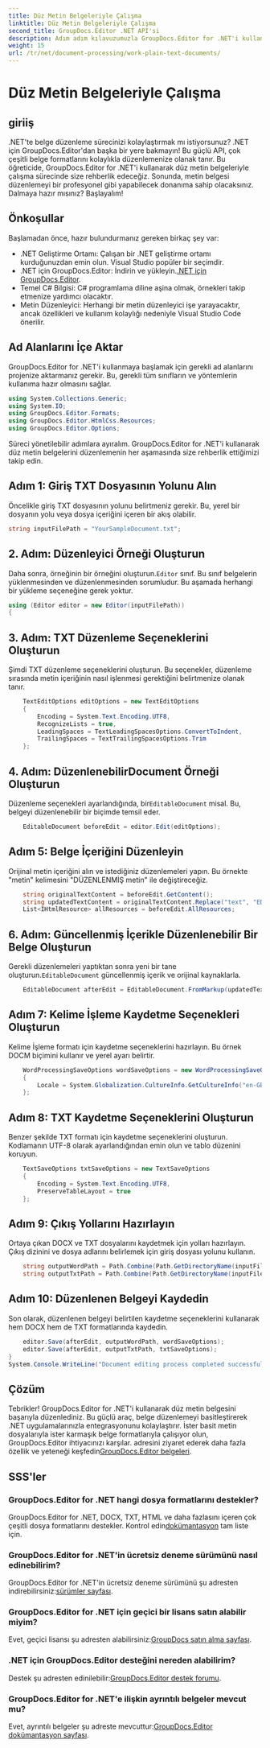 ```yaml
---
title: Düz Metin Belgeleriyle Çalışma
linktitle: Düz Metin Belgeleriyle Çalışma
second_title: GroupDocs.Editor .NET API'si
description: Adım adım kılavuzumuzla GroupDocs.Editor for .NET'i kullanarak düz metin belgelerini düzenlemeyi öğrenin. .NET belge düzenleme sürecinizi basitleştirin.
weight: 15
url: /tr/net/document-processing/work-plain-text-documents/
---
```


# Düz Metin Belgeleriyle Çalışma

## giriiş
.NET'te belge düzenleme sürecinizi kolaylaştırmak mı istiyorsunuz? .NET için GroupDocs.Editor'dan başka bir yere bakmayın! Bu güçlü API, çok çeşitli belge formatlarını kolaylıkla düzenlemenize olanak tanır. Bu öğreticide, GroupDocs.Editor for .NET'i kullanarak düz metin belgeleriyle çalışma sürecinde size rehberlik edeceğiz. Sonunda, metin belgesi düzenlemeyi bir profesyonel gibi yapabilecek donanıma sahip olacaksınız. Dalmaya hazır mısınız? Başlayalım!
## Önkoşullar
Başlamadan önce, hazır bulundurmanız gereken birkaç şey var:
- .NET Geliştirme Ortamı: Çalışan bir .NET geliştirme ortamı kurduğunuzdan emin olun. Visual Studio popüler bir seçimdir.
-  .NET için GroupDocs.Editor: İndirin ve yükleyin.[.NET için GroupDocs.Editor](https://releases.groupdocs.com/editor/net/).
- Temel C# Bilgisi: C# programlama diline aşina olmak, örnekleri takip etmenize yardımcı olacaktır.
- Metin Düzenleyici: Herhangi bir metin düzenleyici işe yarayacaktır, ancak özellikleri ve kullanım kolaylığı nedeniyle Visual Studio Code önerilir.
## Ad Alanlarını İçe Aktar
GroupDocs.Editor for .NET'i kullanmaya başlamak için gerekli ad alanlarını projenize aktarmanız gerekir. Bu, gerekli tüm sınıfların ve yöntemlerin kullanıma hazır olmasını sağlar.
```csharp
using System.Collections.Generic;
using System.IO;
using GroupDocs.Editor.Formats;
using GroupDocs.Editor.HtmlCss.Resources;
using GroupDocs.Editor.Options;
```
Süreci yönetilebilir adımlara ayıralım. GroupDocs.Editor for .NET'i kullanarak düz metin belgelerini düzenlemenin her aşamasında size rehberlik ettiğimizi takip edin.
## Adım 1: Giriş TXT Dosyasının Yolunu Alın
Öncelikle giriş TXT dosyasının yolunu belirtmeniz gerekir. Bu, yerel bir dosyanın yolu veya dosya içeriğini içeren bir akış olabilir.
```csharp
string inputFilePath = "YourSampleDocument.txt";
```
## 2. Adım: Düzenleyici Örneği Oluşturun
 Daha sonra, örneğinin bir örneğini oluşturun.`Editor` sınıf. Bu sınıf belgelerin yüklenmesinden ve düzenlenmesinden sorumludur. Bu aşamada herhangi bir yükleme seçeneğine gerek yoktur.
```csharp
using (Editor editor = new Editor(inputFilePath))
{
```
## 3. Adım: TXT Düzenleme Seçeneklerini Oluşturun
Şimdi TXT düzenleme seçeneklerini oluşturun. Bu seçenekler, düzenleme sırasında metin içeriğinin nasıl işlenmesi gerektiğini belirtmenize olanak tanır.
```csharp
    TextEditOptions editOptions = new TextEditOptions
    {
        Encoding = System.Text.Encoding.UTF8,
        RecognizeLists = true,
        LeadingSpaces = TextLeadingSpacesOptions.ConvertToIndent,
        TrailingSpaces = TextTrailingSpacesOptions.Trim
    };
```
## 4. Adım: DüzenlenebilirDocument Örneği Oluşturun
 Düzenleme seçenekleri ayarlandığında, bir`EditableDocument` misal. Bu, belgeyi düzenlenebilir bir biçimde temsil eder.
```csharp
    EditableDocument beforeEdit = editor.Edit(editOptions);
```
## Adım 5: Belge İçeriğini Düzenleyin
Orijinal metin içeriğini alın ve istediğiniz düzenlemeleri yapın. Bu örnekte "metin" kelimesini "DÜZENLENMİŞ metin" ile değiştireceğiz.
```csharp
    string originalTextContent = beforeEdit.GetContent();
    string updatedTextContent = originalTextContent.Replace("text", "EDITED text");
    List<IHtmlResource> allResources = beforeEdit.AllResources;
```
## 6. Adım: Güncellenmiş İçerikle Düzenlenebilir Bir Belge Oluşturun
 Gerekli düzenlemeleri yaptıktan sonra yeni bir tane oluşturun.`EditableDocument` güncellenmiş içerik ve orijinal kaynaklarla.
```csharp
    EditableDocument afterEdit = EditableDocument.FromMarkup(updatedTextContent, allResources);
```
## Adım 7: Kelime İşleme Kaydetme Seçenekleri Oluşturun
Kelime İşleme formatı için kaydetme seçeneklerini hazırlayın. Bu örnek DOCM biçimini kullanır ve yerel ayarı belirtir.
```csharp
    WordProcessingSaveOptions wordSaveOptions = new WordProcessingSaveOptions(WordProcessingFormats.Docm)
    {
        Locale = System.Globalization.CultureInfo.GetCultureInfo("en-GB")
    };
```
## Adım 8: TXT Kaydetme Seçeneklerini Oluşturun
Benzer şekilde TXT formatı için kaydetme seçeneklerini oluşturun. Kodlamanın UTF-8 olarak ayarlandığından emin olun ve tablo düzenini koruyun.
```csharp
    TextSaveOptions txtSaveOptions = new TextSaveOptions
    {
        Encoding = System.Text.Encoding.UTF8,
        PreserveTableLayout = true
    };
```
## Adım 9: Çıkış Yollarını Hazırlayın
Ortaya çıkan DOCX ve TXT dosyalarını kaydetmek için yolları hazırlayın. Çıkış dizinini ve dosya adlarını belirlemek için giriş dosyası yolunu kullanın.
```csharp
    string outputWordPath = Path.Combine(Path.GetDirectoryName(inputFilePath), Path.GetFileNameWithoutExtension(inputFilePath) + ".docm");
    string outputTxtPath = Path.Combine(Path.GetDirectoryName(inputFilePath), Path.GetFileNameWithoutExtension(inputFilePath) + ".txt");
```
## Adım 10: Düzenlenen Belgeyi Kaydedin
Son olarak, düzenlenen belgeyi belirtilen kaydetme seçeneklerini kullanarak hem DOCX hem de TXT formatlarında kaydedin.
```csharp
    editor.Save(afterEdit, outputWordPath, wordSaveOptions);
    editor.Save(afterEdit, outputTxtPath, txtSaveOptions);
}
System.Console.WriteLine("Document editing process completed successfully!");
```
## Çözüm
 Tebrikler! GroupDocs.Editor for .NET'i kullanarak düz metin belgesini başarıyla düzenlediniz. Bu güçlü araç, belge düzenlemeyi basitleştirerek .NET uygulamalarınızla entegrasyonunu kolaylaştırır. İster basit metin dosyalarıyla ister karmaşık belge formatlarıyla çalışıyor olun, GroupDocs.Editor ihtiyacınızı karşılar. adresini ziyaret ederek daha fazla özellik ve yeteneği keşfedin[GroupDocs.Editor belgeleri](https://tutorials.groupdocs.com/editor/net/).
## SSS'ler
### GroupDocs.Editor for .NET hangi dosya formatlarını destekler?
 GroupDocs.Editor for .NET, DOCX, TXT, HTML ve daha fazlasını içeren çok çeşitli dosya formatlarını destekler. Kontrol edin[dokümantasyon](https://tutorials.groupdocs.com/editor/net/) tam liste için.
### GroupDocs.Editor for .NET'in ücretsiz deneme sürümünü nasıl edinebilirim?
 GroupDocs.Editor for .NET'in ücretsiz deneme sürümünü şu adresten indirebilirsiniz:[sürümler sayfası](https://releases.groupdocs.com/).
### GroupDocs.Editor for .NET için geçici bir lisans satın alabilir miyim?
Evet, geçici lisansı şu adresten alabilirsiniz:[GroupDocs satın alma sayfası](https://purchase.groupdocs.com/temporary-license/).
### .NET için GroupDocs.Editor desteğini nereden alabilirim?
 Destek şu adresten edinilebilir:[GroupDocs.Editor destek forumu](https://forum.groupdocs.com/c/editor/20).
### GroupDocs.Editor for .NET'e ilişkin ayrıntılı belgeler mevcut mu?
 Evet, ayrıntılı belgeler şu adreste mevcuttur:[GroupDocs.Editor dokümantasyon sayfası](https://tutorials.groupdocs.com/editor/net/).